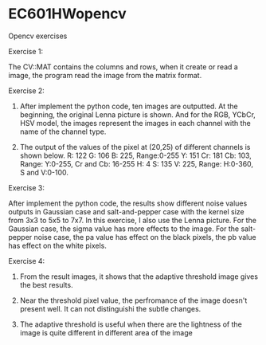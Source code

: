 # EC601HWopencv
Opencv exercises

Exercise 1:

The CV::MAT contains the columns and rows, when it create or read a image, the program read the image from the matrix format.

Exercise 2:

1.	After implement the python code, ten images are outputted. At the beginning, the original Lenna picture is shown. And for the RGB, YCbCr, HSV model, the images represent the images in each channel with the name of the channel type.

2.	The output of the values of the pixel at (20,25) of different channels is shown below.
R: 122 G: 106 B: 225, Range:0-255
Y: 151 Cr: 181 Cb: 103, Range: Y:0-255, Cr and Cb: 16-255
H: 4 S: 135 V: 225, Range: H:0-360, S and V:0-100.

Exercise 3:

After implement the python code, the results show different noise values outputs in Gaussian case and salt-and-pepper case with the kernel size from 3x3 to 5x5 to 7x7.
In this exercise, I also use the Lenna picture. For the Gaussian case, the sigma value has more effects to the image. For the salt-pepper noise case, the pa value has effect on the black pixels, the pb value has effect on the white pixels.

Exercise 4:

1.  From the result images, it shows that the adaptive threshold image gives the best results.

2.  Near the threshold pixel value, the perfromance of the image doesn't present well. It can not distinguishi the subtle changes.

3.  The adaptive threshold is useful when there are the lightness of the image is quite different in different area of the image

